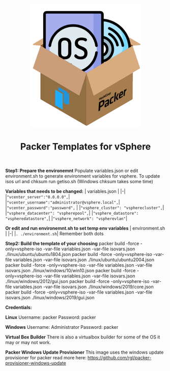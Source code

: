 <div align="center">
    <img src="packerosbox.png" alt="logo" width="350px" style="margin-top: 1em">
    <h1>Packer Templates for vSphere</h1>
</div><br>

**Step1: Prepare the environemnt**
Populate variables.json or edit environment.sh to generate environment variables for vsphere. To update isos url and chksum run getiso.sh (Windows chksum takes some time)

**Variables that needs to be changed:**
| variables.json | 
|-|
|```"vcenter_server":"0.0.0.0",```|
|```"vcenter_username":"administrator@vsphere.local",```|
|```"vcenter_password":"password",``` |
|```"vsphere_cluster": "vspherecluster",```|
|```"vsphere_datacenter": "vspherepool",```|
|```"vsphere_datastore": "vspheredatastore",```|
|```"vsphere_network": "vspherevlan"```|

**Or edit and run environemnt.sh to set temp env variables**
| environment.sh | 
|-|
|```. ./environment.sh```|
Remember both dots


**Step2: Build the template of your choosing**
packer build -force -only=vsphere-iso -var-file variables.json -var-file isovars.json ./linux/ubuntu/ubuntu1804.json 
packer build -force -only=vsphere-iso -var-file variables.json -var-file isovars.json ./linux/ubuntu/ubuntu2004.json
packer build -force -only=vsphere-iso -var-file variables.json -var-file isovars.json ./linux/windows/10/win10.json
packer build -force -only=vsphere-iso -var-file variables.json -var-file isovars.json ./linux/windows/2012/gui.json
packer build -force -only=vsphere-iso -var-file variables.json -var-file isovars.json ./linux/windows/2019/core.json
packer build -force -only=vsphere-iso -var-file variables.json -var-file isovars.json ./linux/windows/2019/gui.json

**Credentials:**

**Linux**
Username: packer
Password: packer

**Windows**
Username: Administrator
Password: packer

**Virtual Box Builder**
There is also a virtualbox builder for some of the OS it may or may not work.

**Packer Windows Update Provisioner**
This image uses the windows update provisioner for packer read more here:
https://github.com/rgl/packer-provisioner-windows-update